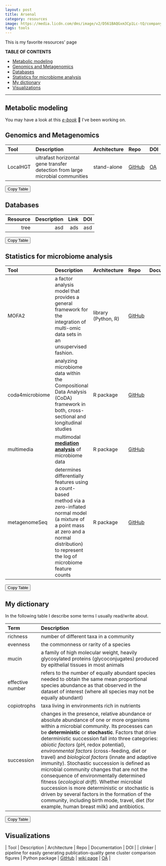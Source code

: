 ```yaml
---
layout: post
title: Arsenal
category: resources
image: https://media.licdn.com/dms/image/v2/D561BAQGxm3Cp1Lc-tQ/company-background_10000/company-background_10000/0/1654722729907/lyda_hill_department_of_bioinformatics_cover?e=2147483647&v=beta&t=XF1Z5LhEVtcFFy_D-4E7gwz3qDv6xoG9qe0YVSdOXQI
tags: tools
---
```


This is my favorite resources' page
<!-- To make life easier, we use the Markdown All in One vs-code add on
You can make a shitty table first and then by Ctrl+Shift+I make it pretty 
Here you can find more: https://marketplace.visualstudio.com/items?itemName=yzhang.markdown-all-in-one -->

<!-- Ctrl+shift+p and then run: `Create Table of Contents`. this also comes from the "all in one" extension -->
**TABLE OF CONTENTS**
- [Metabolic modeling](#metabolic-modeling)
- [Genomics and Metagenomics](#genomics-and-metagenomics)
- [Databases](#databases)
- [Statistics for microbiome analysis](#statistics-for-microbiome-analysis)
- [My dictionary](#my-dictionary)
- [Visualizations](#visualizations)

---


## Metabolic modeling

You may have a look at this [*e-book*](https://hariszaf.github.io/notes-on-met-mod-analysis/tools.html) :notebook: I've been working on. 

## Genomics and Metagenomics

| Tool     | Description                                                                   | Architecture | Repo                                                          | DOI                                       |
| :------- | :---------------------------------------------------------------------------- | :----------- | :------------------------------------------------------------ | :---------------------------------------- |
| LocalHGT | ultrafast horizontal gene transfer detection from large microbial communities | stand-alone  | [GitHub](https://github.com/deepomicslab/LocalHGT#hgt-events) | [OA](https://doi.org/10.1093/nar/gkae515) |

<button class="copy-button">Copy Table</button>



## Databases

| Resource | Description | Link |  DOI |
| -------: | ----------: | ---: | ---: |
|     tree |         asd |  ads |  asd |

<button class="copy-button">Copy Table</button>

## Statistics for microbiome analysis
<!-- ✘ (&#10008) is a not available ; ✔ (&#10003) is a tick for yes -->
<!-- Template for copy-paste of new entry:

|  |  |  |  |  <a href="">✔</a> |   |
-->

| Tool            | Description                                                                                                                                                                                                    | Architecture        | Repo                                                   |                        Documentation                         |                         DOI                          |
| :-------------- | :------------------------------------------------------------------------------------------------------------------------------------------------------------------------------------------------------------- | :------------------ | :----------------------------------------------------- | :----------------------------------------------------------: | :--------------------------------------------------: |
| MOFA2           | a factor analysis model that provides a general framework for the integration of multi-omic data sets in an unsupervised fashion.                                                                              | library (Python, R) | [ GitHub ](https://github.com/bioFAM/MOFA2)            |       <a href="https://biofam.github.io/MOFA2/">✔</a>        |   [OA](https://doi.org/10.1186/s13059-020-02015-1)   |
| coda4microbiome | analyzing microbiome data within the Compositional Data Analysis (CoDA) framework in both, cross-sectional and longitudinal studies                                                                            | R package           | [GitHub](https://malucalle.github.io/coda4microbiome/) | <a href="https://malucalle.github.io/coda4microbiome/">✔</a> |   [OA](https://doi.org/10.1186/s12859-023-05205-3)   |
| multimedia      | multimodal **[mediation analysis](2024-11-20-microbiome.md#mediation-analysis)** of microbiome data                                                                                                            | R package           | [GitHub](https://github.com/krisrs1128/multimedia)     |   <a href="https://krisrs1128.github.io/multimedia/">✔</a>   | [biorxiv](https://doi.org/10.1101/2024.03.27.587024) |
| metagenomeSeq   | determines differentially features using a count-based method via a zero-inflated normal model (a mixture of a point mass at zero and a normal distribution) to represent the log of microbiome feature counts | R package           | [GitHub](https://github.com/HCBravoLab/metagenomeSeq)  | <a href="https://cbcb.umd.edu/software/metagenomeSeq">✔</a>  |       [OA](https://doi.org/10.1038/nmeth.2658)       |

<button class="copy-button">Copy Table</button>



<!-- ## Mind-blowing papers  -->

## My dictionary 

In the following table I describe some terms I usually read/write about. 



| Term             | Description                                                                                                                                                                                                |
| :--------------- | :--------------------------------------------------------------------------------------------------------------------------------------------------------------------------------------------------------- |
| richness         | number of different taxa in a community                                                                                                                                                                    |
| evenness         | the commonness or rarity of a species                                                                                                                                                                      |
| mucin            | a family of high molecular weight, heavily glycosylated proteins (glycoconjugates) produced by epithelial tissues in most animals                                                                          |
| effective number | refers to the number of equally abundant species needed to obtain the same mean proportional species abundance as that observed in the dataset of interest (where all species may not be equally abundant) |
| copiotrophs      | taxa living in environments rich in nutrients                                                                                                                                                              |
| succession | changes in the presence, relative abundance or absolute abundance of one or more organisms within a microbial community. Its processes can be **deterministic** or **stochastic**. Factors that drive deterministic succession fall into three categories: *abiotic factors* (pH, redox potential), *environmental factors* (cross-feeding, diet or travel) and *biological factors* (innate and adaptive immunity). Stochastic succession is defined as microbial community changes that are not the consequence of environmentally determined fitness (*ecological drift*). Whether microbial succession is more deterministic or stochastic is driven by several factors in the formation of the community, including birth mode, travel, diet (for example, human breast milk) and antibiotics. |



<button class="copy-button">Copy Table</button>


## Visualizations


| Tool            | Description                                                                                                                                                                                                    | Architecture        | Repo                                                   |                        Documentation                         |                         DOI                          |
| clinker | pipeline for easily generating publication-quality gene cluster comparison figures | Python package | [GitHub](https://github.com/gamcil/clinker) |  [wiki page](https://github.com/gamcil/clinker/wiki#basic-pipeline) |  [OA](https://doi.org/10.1093/bioinformatics/btab007) |



